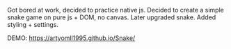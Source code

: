 Got bored at work, decided to practiсe native js. Decided to create a simple snake game on pure js + DOM, no canvas. Later upgraded snake. Added styling + settings.

DEMO: https://artyomll1995.github.io/Snake/
